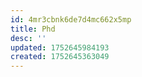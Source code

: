 ```yaml
---
id: 4mr3cbnk6de7d4mc662x5mp
title: Phd
desc: ''
updated: 1752645984193
created: 1752645363049
---
```

